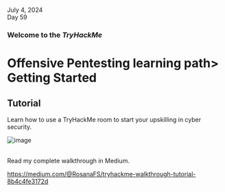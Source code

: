 July 4, 2024<br>
Day 59<br>

<p><h3> Welcome to the <em>TryHackMe</em></h3>
<h1>Offensive Pentesting learning path> Getting Started</h1>
<h2>Tutorial</h2>
<p>Learn how to use a TryHackMe room to start your upskilling in cyber security.</p>

![image](https://github.com/user-attachments/assets/f78a3b86-d850-4b3c-af78-e7fdeefbb849)

<br>
Read my complete walkthrough in Medium.

https://medium.com/@RosanaFS/tryhackme-walkthrough-tutorial-8b4c4fe3172d

